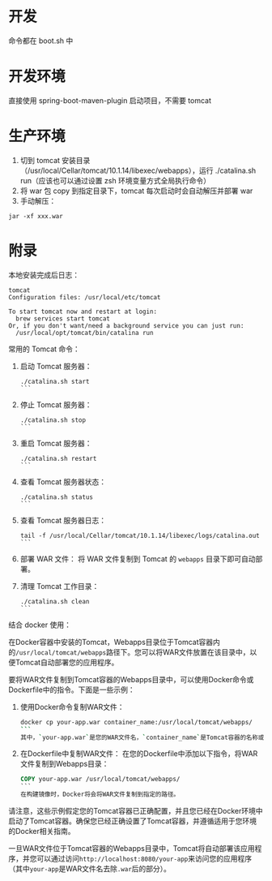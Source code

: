 # 开发
命令都在 boot.sh 中

# 开发环境
直接使用 spring-boot-maven-plugin 启动项目，不需要 tomcat

# 生产环境
1. 切到 tomcat 安装目录（/usr/local/Cellar/tomcat/10.1.14/libexec/webapps），运行 ./catalina.sh run（应该也可以通过设置 zsh 环境变量方式全局执行命令）
2. 将 war 包 copy 到指定目录下，tomcat 每次启动时会自动解压并部署 war
3. 手动解压：
```
jar -xf xxx.war
```

# 附录
本地安装完成后日志：
```
tomcat
Configuration files: /usr/local/etc/tomcat

To start tomcat now and restart at login:
  brew services start tomcat
Or, if you don't want/need a background service you can just run:
  /usr/local/opt/tomcat/bin/catalina run
```

常用的 Tomcat 命令：

1. 启动 Tomcat 服务器：
   ````
   ./catalina.sh start
   ```

2. 停止 Tomcat 服务器：
   ````
   ./catalina.sh stop
   ```

3. 重启 Tomcat 服务器：
   ````
   ./catalina.sh restart
   ```

4. 查看 Tomcat 服务器状态：
   ````
   ./catalina.sh status
   ```

5. 查看 Tomcat 服务器日志：
   ````
   tail -f /usr/local/Cellar/tomcat/10.1.14/libexec/logs/catalina.out
   ```

6. 部署 WAR 文件：
   将 WAR 文件复制到 Tomcat 的 `webapps` 目录下即可自动部署。

7. 清理 Tomcat 工作目录：
   ````
   ./catalina.sh clean
   ```

结合 docker 使用：

在Docker容器中安装的Tomcat，Webapps目录位于Tomcat容器内的`/usr/local/tomcat/webapps`路径下。您可以将WAR文件放置在该目录中，以便Tomcat自动部署您的应用程序。

要将WAR文件复制到Tomcat容器的Webapps目录中，可以使用Docker命令或Dockerfile中的指令。下面是一些示例：

1. 使用Docker命令复制WAR文件：
   ````bash
   docker cp your-app.war container_name:/usr/local/tomcat/webapps/
   ```
   其中，`your-app.war`是您的WAR文件名，`container_name`是Tomcat容器的名称或容器ID。

2. 在Dockerfile中复制WAR文件：
   在您的Dockerfile中添加以下指令，将WAR文件复制到Webapps目录：
   ````Dockerfile
   COPY your-app.war /usr/local/tomcat/webapps/
   ```
   在构建镜像时，Docker将会将WAR文件复制到指定的路径。

请注意，这些示例假定您的Tomcat容器已正确配置，并且您已经在Docker环境中启动了Tomcat容器。确保您已经正确设置了Tomcat容器，并遵循适用于您环境的Docker相关指南。

一旦WAR文件位于Tomcat容器的Webapps目录中，Tomcat将自动部署该应用程序，并您可以通过访问`http://localhost:8080/your-app`来访问您的应用程序（其中`your-app`是WAR文件名去除`.war`后的部分）。